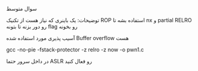 سوال متوسط

توضیحات:
یک باینری که نیاز هست از تکنیک ROP استفاده بشه تا nx و partial RELRO رو دور بزنه تا بتونه flag رو بخونه

آسیب پذیری مورد استفاده شده Buffer overflow هست

gcc -no-pie -fstack-protector -z relro -z now -o pwn1.c

در داخل سرور حتما ASLR رو فعال کنید
